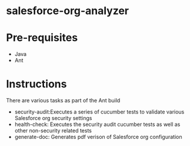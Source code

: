 # salesforce-org-analyzer

# Pre-requisites
 - Java
 - Ant

# Instructions 
There are various tasks as part of the Ant build
  - security-audit:Executes a series of cucumber tests to validate various Salesforce org security settings
  - health-check: Executes the security audit cucumber tests as well as other non-security related tests
  - generate-doc: Generates pdf verison of Salesforce org configuration
